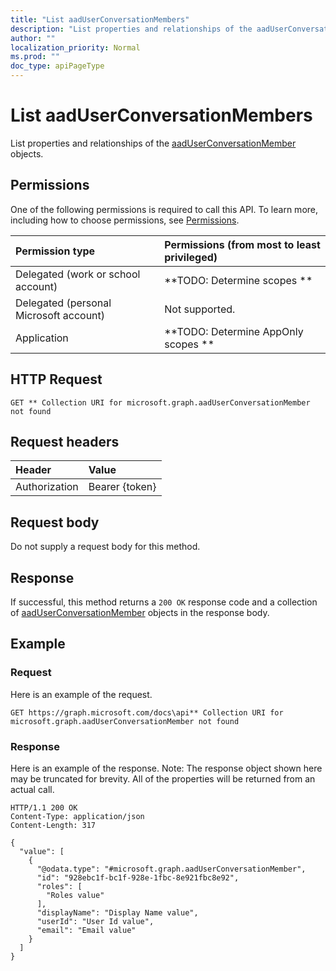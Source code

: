 ```yaml
---
title: "List aadUserConversationMembers"
description: "List properties and relationships of the aadUserConversationMember objects."
author: ""
localization_priority: Normal
ms.prod: ""
doc_type: apiPageType
---
```


# List aadUserConversationMembers

List properties and relationships of the [aadUserConversationMember](../resources/aaduserconversationmember.md) objects.

## Permissions
One of the following permissions is required to call this API. To learn more, including how to choose permissions, see [Permissions](/concepts/permissions-reference.md).

|Permission type|Permissions (from most to least privileged)|
|:---|:---|
|Delegated (work or school account)|**TODO: Determine scopes **|
|Delegated (personal Microsoft account)|Not supported.|
|Application|**TODO: Determine AppOnly scopes **|

## HTTP Request
<!-- {
  "blockType": "ignored"
}
-->
``` http
GET ** Collection URI for microsoft.graph.aadUserConversationMember not found
```

## Request headers
|Header|Value|
|:---|:---|
|Authorization|Bearer {token}|

## Request body
Do not supply a request body for this method.

## Response
If successful, this method returns a `200 OK` response code and a collection of [aadUserConversationMember](../resources/aaduserconversationmember.md) objects in the response body.

## Example

### Request
Here is an example of the request.
<!-- {
  "blockType": "request",
  "name": "get_aaduserconversationmember"
}
-->
``` http
GET https://graph.microsoft.com/docs\api** Collection URI for microsoft.graph.aadUserConversationMember not found
```

### Response
Here is an example of the response. Note: The response object shown here may be truncated for brevity. All of the properties will be returned from an actual call.
<!-- {
  "blockType": "response",
  "truncated": true,
  "@odata.type": "collection(microsoft.graph.aaduserconversationmember)"
}
-->
``` http
HTTP/1.1 200 OK
Content-Type: application/json
Content-Length: 317

{
  "value": [
    {
      "@odata.type": "#microsoft.graph.aadUserConversationMember",
      "id": "928ebc1f-bc1f-928e-1fbc-8e921fbc8e92",
      "roles": [
        "Roles value"
      ],
      "displayName": "Display Name value",
      "userId": "User Id value",
      "email": "Email value"
    }
  ]
}
```

